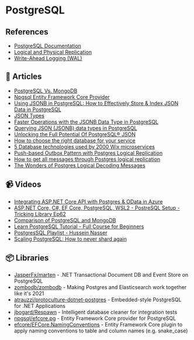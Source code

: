 # PostgreSQL

## References
- [PostgreSQL Documentation](https://www.postgresql.org/docs/current/)
- [Logical and Physical Replication](https://www.npgsql.org/doc/replication.html)
- [Write-Ahead Logging (WAL)](https://www.postgresql.org/docs/current/wal-intro.html)

## 📕 Articles
- [PostgreSQL Vs. MongoDB](https://blog.panoply.io/postgresql-vs-mongodb)
- [Npgsql Entity Framework Core Provider](https://www.npgsql.org/efcore/index.html)
- [Using JSONB in PostgreSQL: How to Effectively Store & Index JSON Data in PostgreSQL](https://scalegrid.io/blog/using-jsonb-in-postgresql-how-to-effectively-store-index-json-data-in-postgresql/)
- [JSON Types](https://www.postgresql.org/docs/13/datatype-json.html)
- [Faster Operations with the JSONB Data Type in PostgreSQL](https://www.compose.com/articles/faster-operations-with-the-jsonb-data-type-in-postgresql/)
- [Querying JSON (JSONB) data types in PostgreSQL](http://www.silota.com/docs/recipes/sql-postgres-json-data-types.html)
- [Unlocking the Full Potential Of PostgreSQL® JSON](https://www.instaclustr.com/blog/postgresql-json/)
- [How to choose the right database for your service](https://medium.com/wix-engineering/how-to-choose-the-right-database-for-your-service-97b1670c5632)
- [5 Database technologies used by 2000 Wix microservices](https://medium.com/wix-engineering/5-database-technologies-used-by-2000-wix-microservices-e4769638b8c3)
- [Push-based Outbox Pattern with Postgres Logical Replication](https://event-driven.io/en/push_based_outbox_pattern_with_postgres_logical_replication/?utm_source=github_outbox_cdc)
- [How to get all messages through Postgres logical replication](https://event-driven.io/en/how_to_get_all_messages_through_postgres_logical_replication/?utm_source=github_outbox_cdc)
- [The Wonders of Postgres Logical Decoding Messages](https://www.infoq.com/articles/wonders-of-postgres-logical-decoding-messages/)

## 📹 Videos
- [Integrating ASP.NET Core API with Postgres & OData in Azure](https://www.youtube.com/watch?v=MoDJnEwkYOE) 
- [ASP.NET Core, C#, EF Core, PostgreSQL, WSL2 - PostreSQL Setup - Tricking Library Ep62](https://www.youtube.com/watch?v=qWfavvrhrfk)
- [Comparison of PostgreSQL and MongoDB](https://www.youtube.com/watch?v=eM7hzKwvTq8)
- [Learn PostgreSQL Tutorial - Full Course for Beginners](https://www.youtube.com/watch?v=qw--VYLpxG4)
- [PostgresSQL Playlist - Hussein Nasser](https://www.youtube.com/playlist?list=PLQnljOFTspQWGrOqslniFlRcwxyY94cjj)
- [Scaling PostgreSQL: How to never shard again](https://www.youtube.com/watch?v=U60z_UTMjAk)


## 📦 Libraries
- [JasperFx/marten](https://github.com/JasperFx/marten) - .NET Transactional Document DB and Event Store on PostgreSQL
- [zombodb/zombodb](https://github.com/zombodb/zombodb) - Making Postgres and Elasticsearch work together like it's 2021
- [atrauzzi/protoculture-dotnet-postgres](https://github.com/atrauzzi/protoculture-dotnet-postgres) - Embedded-style PostgreSQL for .NET Applications
- [jbogard/Respawn](https://github.com/jbogard/Respawn) - Intelligent database cleaner for integration tests
- [npgsql/efcore.pg](https://github.com/npgsql/efcore.pg) - Entity Framework Core provider for PostgreSQL
- [efcore/EFCore.NamingConventions](https://github.com/efcore/EFCore.NamingConventions) - Entity Framework Core plugin to apply naming conventions to table and column names (e.g. snake_case)